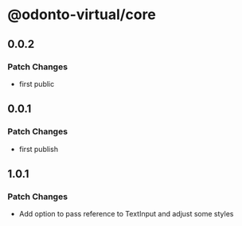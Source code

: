 # @odonto-virtual/core

## 0.0.2

### Patch Changes

- first public

## 0.0.1

### Patch Changes

- first publish

## 1.0.1

### Patch Changes

- Add option to pass reference to TextInput and adjust some styles
